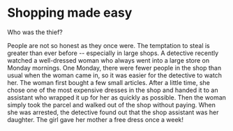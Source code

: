 # Shopping made easy

Who was the thief?

People are not so honest as they once were. The temptation to steal is greater than ever before -- especially in large shops. A detective recently watched a well-dressed woman who always went into a large store on Monday mornings. One Monday, there were fewer people in the shop than usual when the woman came in, so it was easier for the detective to watch her. The woman first bought a few small articles. After a little time, she chose one of the most expensive dresses in the shop and handed it to an assistant who wrapped it up for her as quickly as possible. Then the woman simply took the parcel and walked out of the shop without paying. When she was arrested, the detective found out that the shop assistant was her daughter. The girl gave her mother a free dress once a week!
